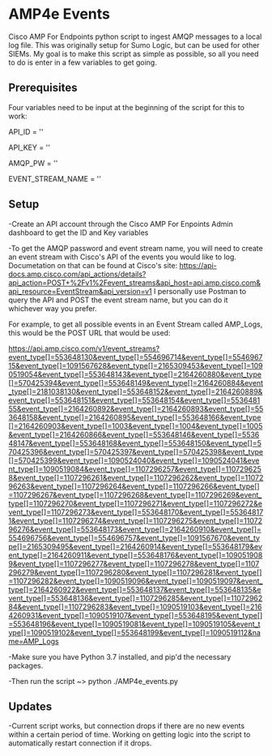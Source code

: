 # AMP4e Events
Cisco AMP For Endpoints python script to ingest AMQP messages to a local log file. This was originally setup for Sumo Logic, but can be used for other SIEMs. My goal is to make this script as simple as possible, so all you need to do is enter in a few variables to get going.

## Prerequisites
Four variables need to be input at the beginning of the script for this to work:

API_ID = ''

API_KEY = ''

AMQP_PW = ''

EVENT_STREAM_NAME = ''

## Setup
-Create an API account through the Cisco AMP For Enpoints Admin dashboard to get the ID and Key variables

-To get the AMQP password and event stream name, you will need to create an event stream with Cisco's API of the events you would like to log. Documetation on that can be found at Cisco's site: https://api-docs.amp.cisco.com/api_actions/details?api_action=POST+%2Fv1%2Fevent_streams&api_host=api.amp.cisco.com&api_resource=EventStream&api_version=v1
I personally use Postman to query the API and POST the event stream name, but you can do it whichever way you prefer. 

For example, to get all possible events in an Event Stream called AMP_Logs, this would be the POST URL that would be used:

https://api.amp.cisco.com/v1/event_streams?event_type[]=553648130&event_type[]=554696714&event_type[]=554696715&event_type[]=1091567628&event_type[]=2165309453&event_type[]=1090519054&event_type[]=553648143&event_type[]=2164260880&event_type[]=570425394&event_type[]=553648149&event_type[]=2164260884&event_type[]=2181038130&event_type[]=553648152&event_type[]=2164260889&event_type[]=553648151&event_type[]=553648154&event_type[]=553648155&event_type[]=2164260892&event_type[]=2164260893&event_type[]=553648158&event_type[]=2164260895&event_type[]=553648166&event_type[]=2164260903&event_type[]=1003&event_type[]=1004&event_type[]=1005&event_type[]=2164260866&event_type[]=553648146&event_type[]=553648147&event_type[]=553648168&event_type[]=553648150&event_type[]=570425396&event_type[]=570425397&event_type[]=570425398&event_type[]=570425399&event_type[]=1090524040&event_type[]=1090524041&event_type[]=1090519084&event_type[]=1107296257&event_type[]=1107296258&event_type[]=1107296261&event_type[]=1107296262&event_type[]=1107296263&event_type[]=1107296264&event_type[]=1107296266&event_type[]=1107296267&event_type[]=1107296268&event_type[]=1107296269&event_type[]=1107296270&event_type[]=1107296271&event_type[]=1107296272&event_type[]=1107296273&event_type[]=553648170&event_type[]=553648171&event_type[]=1107296274&event_type[]=1107296275&event_type[]=1107296276&event_type[]=553648173&event_type[]=2164260910&event_type[]=554696756&event_type[]=554696757&event_type[]=1091567670&event_type[]=2165309495&event_type[]=2164260914&event_type[]=553648179&event_type[]=2164260911&event_type[]=553648176&event_type[]=1090519089&event_type[]=1107296277&event_type[]=1107296278&event_type[]=1107296279&event_type[]=1107296280&event_type[]=1107296281&event_type[]=1107296282&event_type[]=1090519096&event_type[]=1090519097&event_type[]=2164260922&event_type[]=553648137&event_type[]=553648135&event_type[]=553648136&event_type[]=1107296285&event_type[]=1107296284&event_type[]=1107296283&event_type[]=1090519103&event_type[]=2164260931&event_type[]=1090519107&event_type[]=553648195&event_type[]=553648196&event_type[]=1090519081&event_type[]=1090519105&event_type[]=1090519102&event_type[]=553648199&event_type[]=1090519112&name=AMP_Logs

-Make sure you have Python 3.7 installed, and pip'd the necessary packages. 

-Then run the script ~> python ./AMP4e_events.py

## Updates
-Current script works, but connection drops if there are no new events within a certain period of time. Working on getting logic into the script to automatically restart connection if it drops.
